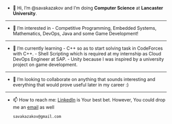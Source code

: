 - 👋 Hi, I’m @savakazakov and I’m doing **Computer Science** at **Lancaster University**.
***
- 👀 I’m interested in - Competitive Programming, Embedded Systems, Mathematics, DevOps, Java and some Game Development!
***
- 🌱 I’m currently learning - C++ so as to start solving task in CodeForces with C++.
			                      - Shell Scripting which is required at my internship as Cloud DevOps Engineer at SAP.
			                      - Unity because I was inspired by a university project on game development.
***
- 💞️ I’m looking to collaborate on anything that sounds interesting and everything that would prove useful later in my career :)
***
- 📫 How to reach me: [LinkedIn](https://www.linkedin.com/in/savakazakov/) is Your best bet.
                      However, You could drop me an [email](mailto:s.kazakov@lancaster.ac.uk) as well
		      
      savakazakov@gmail.com





<!---
savakazakov/savakazakov is a ✨ special ✨ repository because its `README.md` (this file) appears on your GitHub profile.
You can click the Preview link to take a look at your changes.
--->
